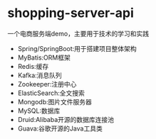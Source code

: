 # shopping-server-api 
一个电商服务端demo，主要用于技术的学习和实践 

* Spring/SpringBoot:用于搭建项目整体架构
* MyBatis:ORM框架
* Redis:缓存
* Kafka:消息队列
* Zookeeper:注册中心
* ElasticSearch:全文搜索
* Mongodb:图片文件服务器
* MySQL:数据库
* Druid:Alibaba开源的数据库连接池
* Guava:谷歌开源的Java工具类
